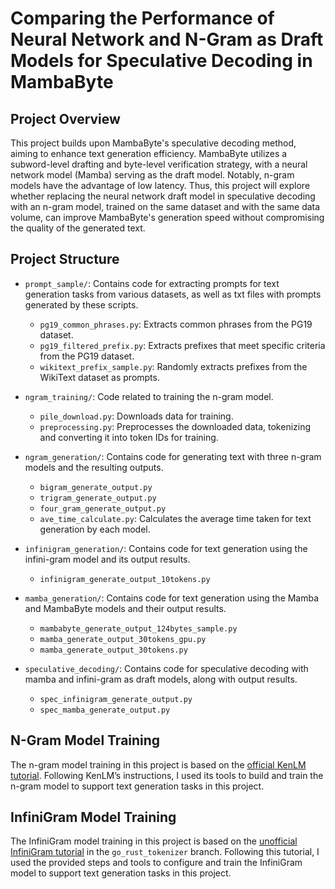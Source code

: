 # Comparing the Performance of Neural Network and N-Gram as Draft Models for Speculative Decoding in MambaByte

## Project Overview
This project builds upon MambaByte's speculative decoding method, aiming to enhance text generation efficiency. MambaByte utilizes a subword-level drafting and byte-level verification strategy, with a neural network model (Mamba) serving as the draft model. Notably, n-gram models have the advantage of low latency. Thus, this project will explore whether replacing the neural network draft model in speculative decoding with an n-gram model, trained on the same dataset and with the same data volume, can improve MambaByte's generation speed without compromising the quality of the generated text.

## Project Structure
- `prompt_sample/`: Contains code for extracting prompts for text generation tasks from various datasets, as well as txt files with prompts generated by these scripts.
  - `pg19_common_phrases.py`: Extracts common phrases from the PG19 dataset.
  - `pg19_filtered_prefix.py`: Extracts prefixes that meet specific criteria from the PG19 dataset.
  - `wikitext_prefix_sample.py`: Randomly extracts prefixes from the WikiText dataset as prompts.

- `ngram_training/`: Code related to training the n-gram model.
  - `pile_download.py`: Downloads data for training.
  - `preprocessing.py`: Preprocesses the downloaded data, tokenizing and converting it into token IDs for training.

- `ngram_generation/`: Contains code for generating text with three n-gram models and the resulting outputs.
  - `bigram_generate_output.py`
  - `trigram_generate_output.py`
  - `four_gram_generate_output.py`
  - `ave_time_calculate.py`: Calculates the average time taken for text generation by each model.

- `infinigram_generation/`: Contains code for text generation using the infini-gram model and its output results.
  - `infinigram_generate_output_10tokens.py`

- `mamba_generation/`: Contains code for text generation using the Mamba and MambaByte models and their output results.
  - `mambabyte_generate_output_124bytes_sample.py`
  - `mamba_generate_output_30tokens_gpu.py` 
  - `mamba_generate_output_30tokens.py`

- `speculative_decoding/`: Contains code for speculative decoding with mamba and infini-gram as draft models, along with output results.
  - `spec_infinigram_generate_output.py`
  - `spec_mamba_generate_output.py`
  
## N-Gram Model Training
The n-gram model training in this project is based on the [official KenLM tutorial](https://github.com/kpu/kenlm?tab=readme-ov-file). Following KenLM’s instructions, I used its tools to build and train the n-gram model to support text generation tasks in this project.

## InfiniGram Model Training
The InfiniGram model training in this project is based on the [unofficial InfiniGram tutorial](https://github.com/AlexWan0/infini-gram/tree/main) in the `go_rust_tokenizer` branch. Following this tutorial, I used the provided steps and tools to configure and train the InfiniGram model to support text generation tasks in this project.




